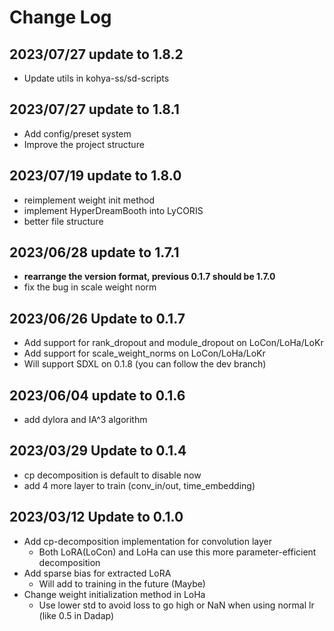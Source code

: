 # Change Log

## 2023/07/27 update to 1.8.2
* Update utils in kohya-ss/sd-scripts

## 2023/07/27 update to 1.8.1
* Add config/preset system
* Improve the project structure

## 2023/07/19 update to 1.8.0
* reimplement weight init method
* implement HyperDreamBooth into LyCORIS
* better file structure

## 2023/06/28 update to 1.7.1
* **rearrange the version format, previous 0.1.7 should be 1.7.0**
* fix the bug in scale weight norm

## 2023/06/26 Update to 0.1.7
* Add support for rank_dropout and module_dropout on LoCon/LoHa/LoKr
* Add support for scale_weight_norms on LoCon/LoHa/LoKr
* Will support SDXL on 0.1.8 (you can follow the dev branch)

## 2023/06/04 update to 0.1.6
* add dylora and IA^3 algorithm

## 2023/03/29 Update to 0.1.4
* cp decomposition is default to disable now
* add 4 more layer to train (conv_in/out, time_embedding)

## 2023/03/12 Update to 0.1.0
* Add cp-decomposition implementation for convolution layer
  * Both LoRA(LoCon) and LoHa can use this more parameter-efficient decomposition
* Add sparse bias for extracted LoRA
  * Will add to training in the future (Maybe)
* Change weight initialization method in LoHa
  * Use lower std to avoid loss to go high or NaN when using normal lr (like 0.5 in Dadap)